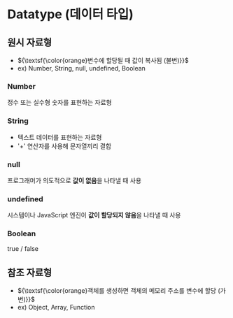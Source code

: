 # Datatype (데이터 타입)
## 원시 자료형
- ${\textsf{\color{orange}변수에 할당될 때 값이 복사됨 (불변)}}$
- ex) Number, String, null, undefined, Boolean

### Number
정수 또는 실수형 숫자를 표현하는 자료형

### String
- 텍스트 데이터를 표현하는 자료형
- '+' 연산자를 사용해 문자열끼리 결합

### null
프로그래머가 의도적으로 **값이 없음**을 나타낼 때 사용

### undefined
시스템이나 JavaScript 엔진이 **값이 할당되지 않음**을 나타낼 때 사용

### Boolean
true / false

## 참조 자료형
- ${\textsf{\color{orange}객체를 생성하면 객체의 메모리 주소를 변수에 할당 (가변)}}$
- ex) Object, Array, Function